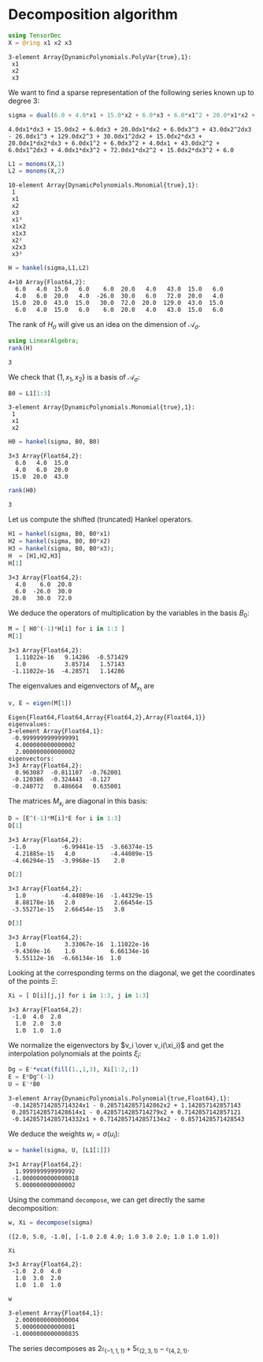 
# Decomposition algorithm


```julia
using TensorDec
X = @ring x1 x2 x3
```




    3-element Array{DynamicPolynomials.PolyVar{true},1}:
     x1
     x2
     x3



We want to find a sparse representation of the following series known up to degree 3:


```julia
sigma = dual(6.0 + 4.0*x1 + 15.0*x2 + 6.0*x3 + 6.0*x1^2 + 20.0*x1*x2 + 4.0*x1*x3 + 43.0*x2^2 + 15.0*x2*x3 + 6.0*x3^2 - 26.0*x1^3 + 30.0*x1^2*x2 + 6.0*x1^2*x3 + 72.0*x1*x2^2 + 20.0*x1*x2*x3 + 4.0*x1*x3^2 + 129.0*x2^3 + 43.0*x2^2*x3 + 15.0*x2*x3^2 + 6.0*x3^3)
```




    4.0dx1*dx3 + 15.0dx2 + 6.0dx3 + 20.0dx1*dx2 + 6.0dx3^3 + 43.0dx2^2dx3 - 26.0dx1^3 + 129.0dx2^3 + 30.0dx1^2dx2 + 15.0dx2*dx3 + 20.0dx1*dx2*dx3 + 6.0dx1^2 + 6.0dx3^2 + 4.0dx1 + 43.0dx2^2 + 6.0dx1^2dx3 + 4.0dx1*dx3^2 + 72.0dx1*dx2^2 + 15.0dx2*dx3^2 + 6.0




```julia
L1 = monoms(X,1)
L2 = monoms(X,2)
```




    10-element Array{DynamicPolynomials.Monomial{true},1}:
     1   
     x1  
     x2  
     x3  
     x1² 
     x1x2
     x1x3
     x2² 
     x2x3
     x3² 




```julia
H = hankel(sigma,L1,L2)
```




    4×10 Array{Float64,2}:
      6.0   4.0  15.0   6.0    6.0  20.0   4.0   43.0  15.0   6.0
      4.0   6.0  20.0   4.0  -26.0  30.0   6.0   72.0  20.0   4.0
     15.0  20.0  43.0  15.0   30.0  72.0  20.0  129.0  43.0  15.0
      6.0   4.0  15.0   6.0    6.0  20.0   4.0   43.0  15.0   6.0



The rank of $H_{\sigma}$ will give us an idea on the dimension of $\mathcal{A}_\sigma$.


```julia
using LinearAlgebra; 
rank(H)
```




    3



We check that $\{1, x_1, x_2\}$ is a basis of $\mathcal{A}_\sigma$: 


```julia
B0 = L1[1:3]
```




    3-element Array{DynamicPolynomials.Monomial{true},1}:
     1 
     x1
     x2




```julia
H0 = hankel(sigma, B0, B0)
```




    3×3 Array{Float64,2}:
      6.0   4.0  15.0
      4.0   6.0  20.0
     15.0  20.0  43.0




```julia
rank(H0)
```




    3



Let us compute the shifted (truncated) Hankel operators.


```julia
H1 = hankel(sigma, B0, B0*x1)
H2 = hankel(sigma, B0, B0*x2)
H3 = hankel(sigma, B0, B0*x3);
H  = [H1,H2,H3]
H[1]
```




    3×3 Array{Float64,2}:
      4.0    6.0  20.0
      6.0  -26.0  30.0
     20.0   30.0  72.0



We deduce the operators of multiplication by the variables in the basis $B_0$:


```julia
M = [ H0^(-1)*H[i] for i in 1:3 ]
M[1]
```




    3×3 Array{Float64,2}:
      1.11022e-16   9.14286  -0.571429
      1.0           3.85714   1.57143 
     -1.11022e-16  -4.28571   1.14286 



The eigenvalues and eigenvectors of $M_{x_1}$ are


```julia
v, E = eigen(M[1])
```




    Eigen{Float64,Float64,Array{Float64,2},Array{Float64,1}}
    eigenvalues:
    3-element Array{Float64,1}:
     -0.9999999999999991
      4.000000000000002 
      2.000000000000002 
    eigenvectors:
    3×3 Array{Float64,2}:
      0.963087  -0.811107  -0.762001
     -0.120386  -0.324443  -0.127   
     -0.240772   0.486664   0.635001



The matrices $M_{x_i}$ are diagonal in this basis:


```julia
D = [E^(-1)*M[i]*E for i in 1:3]
D[1]
```




    3×3 Array{Float64,2}:
     -1.0          -6.99441e-15  -3.66374e-15
      4.21885e-15   4.0          -4.44089e-15
     -4.66294e-15  -3.9968e-15    2.0        




```julia
D[2]
```




    3×3 Array{Float64,2}:
      1.0          -4.44089e-16  -1.44329e-15
      8.88178e-16   2.0           2.66454e-15
     -3.55271e-15   2.66454e-15   3.0        




```julia
D[3]
```




    3×3 Array{Float64,2}:
      1.0           3.33067e-16  1.11022e-16
     -9.4369e-16    1.0          6.66134e-16
      5.55112e-16  -6.66134e-16  1.0        



Looking at the corresponding terms on the diagonal, we get the coordinates of the points $\Xi$:


```julia
Xi = [ D[i][j,j] for i in 1:3, j in 1:3]
```




    3×3 Array{Float64,2}:
     -1.0  4.0  2.0
      1.0  2.0  3.0
      1.0  1.0  1.0



We normalize the eigenvectors by $v_i \over v_i(\xi_i)$ and get the interpolation polynomials at the points $\xi_i$:


```julia
Dg = E'*vcat(fill(1.,1,3), Xi[1:2,:])
E = E*Dg^(-1)
U = E'*B0
```




    3-element Array{DynamicPolynomials.Polynomial{true,Float64},1}:
     -0.14285714285714324x1 - 0.2857142857142862x2 + 1.142857142857143 
     0.28571428571428614x1 - 0.4285714285714279x2 + 0.7142857142857121 
     -0.14285714285714332x1 + 0.7142857142857134x2 - 0.8571428571428543



We deduce the weights $w_i=\sigma(u_i)$:


```julia
w = hankel(sigma, U, [L1[1]])
```




    3×1 Array{Float64,2}:
      1.999999999999992 
     -1.0000000000000018
      5.000000000000002 



Using the command `decompose`, we can get directly the same decomposition: 


```julia
w, Xi = decompose(sigma)
```




    ([2.0, 5.0, -1.0], [-1.0 2.0 4.0; 1.0 3.0 2.0; 1.0 1.0 1.0])




```julia
Xi
```




    3×3 Array{Float64,2}:
     -1.0  2.0  4.0
      1.0  3.0  2.0
      1.0  1.0  1.0




```julia
w
```




    3-element Array{Float64,1}:
      2.0000000000000004
      5.000000000000081 
     -1.0000000000000835



The series decomposes as $2 \mathfrak{e}_{(-1,1,1)} + 5 \mathfrak{e}_{(2,3,1)} - \mathfrak{e}_{(4,2,1)}$.
